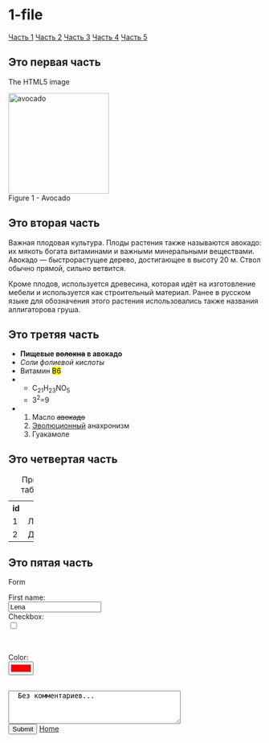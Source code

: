 # 1-file
<!DOCTYPE html>
<html>
<head>
<title>first shit</title>
<p><a href="#C1">Часть 1</a> <a href="#C2">Часть 2</a> <a href="#C3">Часть 3</a> <a href="#C4">Часть 4</a> <a href="#C5">Часть 5</a></p>
</head>
<body>

<section>
<h2 id="C1">Это первая часть</h2>
<p>The HTML5 image</p>
<img src="https://image.freepik.com/free-vector/cute-avocado-cartoon-hand-drawn-style_42349-476.jpg" width="200" height="200" alt="avocado"><br>Figure 1 - Avocado
</section>

<section>
<h2 id="C2">Это вторая часть</h2>
<p>Важная плодовая культура. Плоды растения также называются авокадо: их мякоть богата витаминами и важными минеральными веществами.<br>
Авокадо — быстрорастущее дерево, достигающее в высоту 20 м. Ствол обычно прямой, сильно ветвится.</p>
<!--ЖивеБеларусь!СлаваУкраине-->
<p>Кроме плодов, используется древесина, которая идёт на изготовление мебели и используется как строительный материал. Ранее в русском языке для обозначения этого растения использовались также названия аллигаторова груша.</p>
</section>

<section>
<h2 id="C3">Это третяя часть</h2>
<ul>
  <li><b>Пищевые <del>волокна</del> в авокадо</b></li>
  <li><i>Соли фолиевой кислоты</i></li>
  <li>Витамин <mark>В6</mark></li>
  <li><ul>
  <li>C<sub>21</sub>H<sub>23</sub>NO<sub>5</sub></li>
  <li>3<sup>2</sup>=9</li>
 
</ul>  </li>
  <li><ol>
  <li>Масло <del>авокадо</del></li>
  <li><ins>Эволюционный</ins> анахронизм</li>
  <li>Гуакамоле</li>
</ol></li>
  </ul>  
  </section>

<section>
<h2 id="C4">Это четвертая часть</h2>
<table style="width:10%">
<caption>Пример таблицы</caption>
  <tr>
    <th>id</th>
    <th>Text</th> 
      </tr>
  <tr>
    <td>1</td>
    <td>Лена</td>
      </tr>
  <tr>
    <td>2</td>
    <td>Дедович</td>
      </tr>
  </table>

<h2 id="C5">Это пятая часть</h2>
<p>Form</p>
<form action="/action_page.php">
  <label for="fname">First name:</label><br>
  <input type="text" id="fname" name="fname" value="Lena"><br>
  <form action="/action_page.php">
<label for="chekbox">Checkbox:</label><br>
  <input type="checkbox" id="vehicle1" name="vehicle1" value="Bike">
    </form> <br>
<p>Color:<br>
      <input type="color" id="favcolor" name="favcolor" value="#ff0000"></p><br>
  <textarea id="Lena" name="Lena" rows="4" cols="40">
  Без комментариев...
  </textarea> <br>
  
  <input type="submit" value="Submit">
  <a href="#home">Home</a>
</section>

</body>
</html>